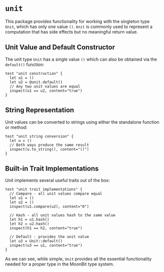# `unit`

This package provides functionality for working with the singleton type `Unit`, which has only one value `()`. `Unit` is commonly used to represent a computation that has side effects but no meaningful return value.

## Unit Value and Default Constructor

The unit type `Unit` has a single value `()` which can also be obtained via the `default()` function:

```moonbit
test "unit construction" {
  let u1 = ()
  let u2 = @unit.default()
  // Any two unit values are equal
  inspect(u1 == u2, content="true")
}
```

## String Representation

Unit values can be converted to strings using either the standalone function or method:

```moonbit
test "unit string conversion" {
  let u = ()
  // Both ways produce the same result
  inspect(u.to_string(), content="()")
}
```

## Built-in Trait Implementations

Unit implements several useful traits out of the box:

```moonbit
test "unit trait implementations" {
  // Compare - all unit values compare equal
  let u1 = ()
  let u2 = ()
  inspect(u1.compare(u2), content="0")

  // Hash - all unit values hash to the same value
  let h1 = u1.hash()
  let h2 = u2.hash()
  inspect(h1 == h2, content="true")

  // Default - provides the unit value
  let u3 = Unit::default()
  inspect(u3 == u1, content="true")
}
```

As we can see, while simple, `Unit` provides all the essential functionality needed for a proper type in the MoonBit type system.
